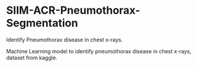 # SIIM-ACR-Pneumothorax-Segmentation
Identify Pneumothorax disease in chest x-rays.

Machine Learning model to identify pneumothorax disease in chest x-rays, dataset from kaggle.
